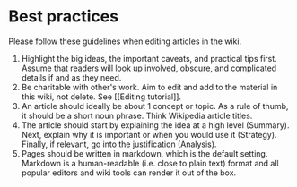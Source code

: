 # Best practices

Please follow these guidelines when editing articles in the wiki. 

1. Highlight the big ideas, the important caveats, and practical tips first. Assume that readers will look up involved, obscure, and complicated details if and as they need. 
2. Be charitable with other's work. Aim to edit and add to the material in this wiki, not delete. See [[Editing tutorial]].
3. An article should ideally be about 1 concept or topic. As a rule of thumb, it should be a short noun phrase. Think Wikipedia article titles.
4. The article should start by explaining the idea at a high level (Summary). Next, explain why it is important or when you would use it (Strategy). Finally, if relevant, go into the justification (Analysis).
5. Pages should be written in markdown, which is the default setting. Markdown is a human-readable (i.e. close to plain text) format and all popular editors and wiki tools can render it out of the box.